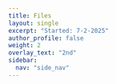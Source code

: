 ```yaml
---
title: Files
layout: single
excerpt: "Started: 7-2-2025"
author_profile: false
weight: 2
overlay_text: "2nd"
sidebar:
  nav: "side_nav"
---
```

